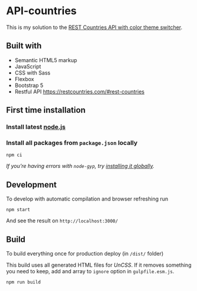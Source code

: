 # API-countries

This is my solution to the [REST Countries API with color theme switcher](https://www.frontendmentor.io/challenges/rest-countries-api-with-color-theme-switcher-5cacc469fec04111f7b848ca). 


## Built with
- Semantic HTML5 markup
- JavaScript
- CSS with Sass
- Flexbox
- Bootstrap 5
- Restful API https://restcountries.com/#rest-countries


## First time installation

### Install latest [node.js](https://nodejs.org/)

### Install all packages from `package.json` locally

```shell
npm ci
```

_If you’re having errors with `node-gyp`, try [installing it globally](https://github.com/nodejs/node-gyp#installation)._

## Development

To develop with automatic compilation and browser refreshing run

```shell
npm start
```

And see the result on `http://localhost:3000/`

## Build

To build everything once for production deploy (in `/dist/` folder)

This build uses all generated HTML files for _UnCSS_. If it removes something you need to keep, add and array to `ignore` option in `gulpfile.esm.js`.

```shell
npm run build
```
